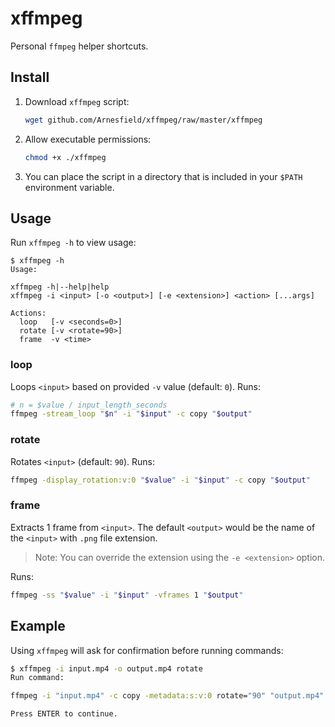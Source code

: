# xffmpeg

Personal `ffmpeg` helper shortcuts.

## Install

1. Download `xffmpeg` script:

   ```sh
   wget github.com/Arnesfield/xffmpeg/raw/master/xffmpeg
   ```

2. Allow executable permissions:

   ```sh
   chmod +x ./xffmpeg
   ```

3. You can place the script in a directory that is included in your `$PATH` environment variable.

## Usage

Run `xffmpeg -h` to view usage:

```console
$ xffmpeg -h
Usage:

xffmpeg -h|--help|help
xffmpeg -i <input> [-o <output>] [-e <extension>] <action> [...args]

Actions:
  loop   [-v <seconds=0>]
  rotate [-v <rotate=90>]
  frame  -v <time>
```

### loop

Loops `<input>` based on provided `-v` value (default: `0`). Runs:

```bash
# n = $value / input_length_seconds
ffmpeg -stream_loop "$n" -i "$input" -c copy "$output"
```

### rotate

Rotates `<input>` (default: `90`). Runs:

```bash
ffmpeg -display_rotation:v:0 "$value" -i "$input" -c copy "$output"
```

### frame

Extracts 1 frame from `<input>`. The default `<output>` would be the name of the `<input>` with `.png` file extension.

> Note: You can override the extension using the `-e <extension>` option.

Runs:

```bash
ffmpeg -ss "$value" -i "$input" -vframes 1 "$output"
```

## Example

Using `xffmpeg` will ask for confirmation before running commands:

```bash
$ xffmpeg -i input.mp4 -o output.mp4 rotate
Run command:

ffmpeg -i "input.mp4" -c copy -metadata:s:v:0 rotate="90" "output.mp4"

Press ENTER to continue.
```
